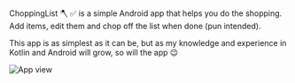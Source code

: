 ChoppingList 🪓 ✅ is a simple Android app that helps you do the shopping.
Add items, edit them and chop off the list when done (pun intended).

This app is as simplest as it can be, but as my knowledge and experience
in Kotlin and Android will grow, so will the app 😉

![App view](https://github.com/user-attachments/assets/64527f74-91d3-4412-afed-f60d6f050fbe)
